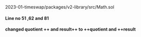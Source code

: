 2023-01-timeswap/packages/v2-library/src/Math.sol
 <h4>Line no 51 ,62 and 81<h4/>
changed quotient ++ and result++ to ++quotient and ++result